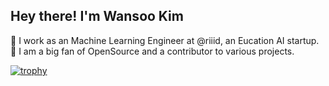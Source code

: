 ## Hey there! I'm Wansoo Kim

:briefcase: I work as an Machine Learning Engineer at @riiid, an Eucation AI startup.
:dart: I am a big fan of OpenSource and a contributor to various projects.


[![trophy](https://github-profile-trophy.vercel.app/?username=marload&theme=onedark)](https://github.com/ryo-ma/github-profile-trophy)